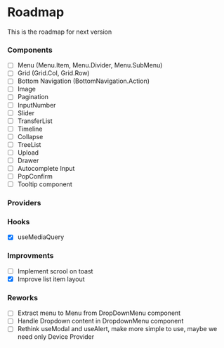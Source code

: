 # Roadmap

This is the roadmap for next version

### Components
- [ ] Menu (Menu.Item, Menu.Divider, Menu.SubMenu)
- [ ] Grid (Grid.Col, Grid.Row)
- [ ] Bottom Navigation (BottomNavigation.Action)
- [ ] Image
- [ ] Pagination
- [ ] InputNumber
- [ ] Slider
- [ ] TransferList
- [ ] Timeline
- [ ] Collapse
- [ ] TreeList
- [ ] Upload
- [ ] Drawer
- [ ] Autocomplete Input
- [ ] PopConfirm
- [ ] Tooltip component

### Providers

### Hooks

- [x] useMediaQuery


### Improvments
- [ ] Implement scrool on toast
- [x] Improve list item layout

### Reworks
- [ ] Extract menu to Menu from DropDownMenu component
- [ ] Handle Dropdown content in DropdownMenu component
- [ ] Rethink useModal and useAlert, make more simple to use, maybe we need only Device Provider
